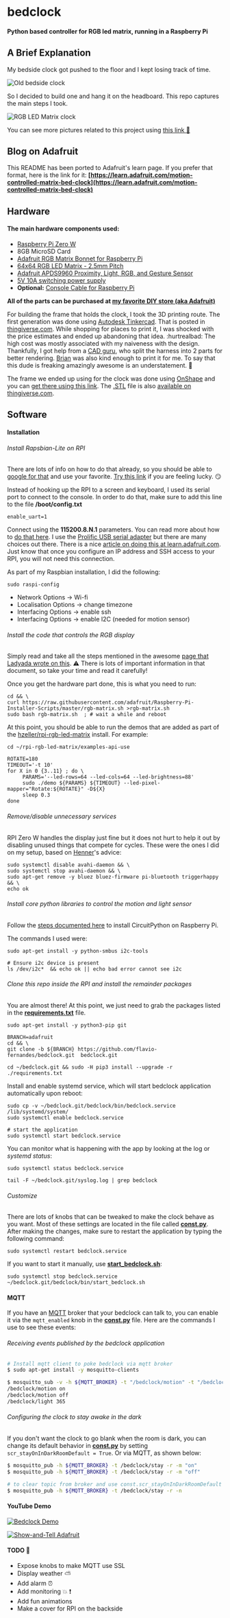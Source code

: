 # bedclock
#### Python based controller for RGB led matrix, running in a Raspberry Pi

## A Brief Explanation

My bedside clock got pushed to the floor and I kept losing track of time.

![Old bedside clock](https://live.staticflickr.com/1855/29633788337_ae9a5f06e6_w.jpg)

So I decided to build one and hang it on the headboard. This repo captures
the main steps I took.

![RGB LED Matrix clock](https://farm2.staticflickr.com/1923/29916857047_9f3a571fc8_z.jpg)

You can see more pictures related to this project using [this link :art:](https://www.flickr.com/gp/38447095@N00/705C56)

## Blog on Adafruit

This README has been ported to Adafruit's learn page. If you prefer that format, here is the link for it:
**[https://learn.adafruit.com/motion-controlled-matrix-bed-clock](https://learn.adafruit.com/motion-controlled-matrix-bed-clock)**

## Hardware

#### The main hardware components used:

* [Raspberry Pi Zero W](https://www.adafruit.com/product/3400)
* 8GB MicroSD Card
* [Adafruit RGB Matrix Bonnet for Raspberry Pi](https://www.adafruit.com/product/3211)
* [64x64 RGB LED Matrix - 2.5mm Pitch](https://www.adafruit.com/product/3649)
* [Adafruit APDS9960 Proximity, Light, RGB, and Gesture Sensor](https://www.adafruit.com/product/3595)
* [5V 10A switching power supply](https://www.adafruit.com/product/658)
* **Optional:** [Console Cable for Raspberry Pi](https://www.adafruit.com/product/954)

**All of the parts can be purchased at [my favorite DIY store (aka Adafruit)](https://adafruit.com)**

For building the frame that holds the clock, I took the 3D printing route.
The first generation was done using [Autodesk Tinkercad](https://www.tinkercad.com/things/7wOHX7GfFme).
That is posted in [thingiverse.com](https://www.thingiverse.com/thing:3070573). While shopping for places to print it,
I was shocked with the price estimates and ended up abandoning that idea. :hurtrealbad: The high
cost was mostly associated with my naiveness with the design. Thankfully, I got help from a [CAD guru](https://www.linkedin.com/in/thebrianbailey/), 
who split the harness into 2 parts for better rendering. [Brian](https://github.com/bunedoggle) was also kind enough to print it for me.
To say that this dude is freaking amazingly awesome is an understatement. :bow:

The frame we ended up using for the clock was done using [OnShape](https://cad.onshape.com/) and you can
[get there using this link](https://cad.onshape.com/documents/28baa48f25d4dc6e6211634d/v/d9f02a67fde16e56652c7566/e/8044c64ece9d04910adc8c90).
The [.STL](https://www.thingiverse.com/thing:3140714/files) file is also [available on thingiverse.com](https://www.thingiverse.com/thing:3140714/zip).

## Software

#### Installation

###### Install Rapsbian-Lite on RPI

There are lots of info on how to do that already, so you should be able to [google for that](https://lmgtfy.com/?q=install+raspbian+lite) and use your favorite. [Try this link](https://learn.adafruit.com/circuitpython-on-raspberrypi-linux/installing-circuitpython-on-raspberry-pi#prerequisite-pi-setup-2-3) if you are feeling lucky. :smirk:

Instead of hooking up the RPI to a screen and keyboard, I used its serial port to connect to the console. In order to do that, make sure to
add this line to the file **/boot/config.txt**

```
enable_uart=1
```

Connect using the **115200.8.N.1** parameters. You can read more about how to [do that here](https://learn.adafruit.com/raspberry-pi-zero-creation/enable-uart).
I use the [Prolific USB serial adapter](https://www.adafruit.com/product/954) but there
are many choices out there. There is a nice [article on doing this at learn.adafruit.com](https://learn.adafruit.com/adafruits-raspberry-pi-lesson-5-using-a-console-cable?view=all). Just know that once you configure an IP address and SSH access to your RPI, you will not need this connection.

As part of my Raspbian installation, I did the following:

`sudo raspi-config`

* Network Options -> Wi-fi
* Localisation Options -> change timezone
* Interfacing Options -> enable ssh
* Interfacing Options -> enable I2C  (needed for motion sensor)


###### Install the code that controls the RGB display

Simply read and take all the steps mentioned in the awesome [page that Ladyada wrote on this](https://learn.adafruit.com/adafruit-rgb-matrix-bonnet-for-raspberry-pi?view=all). :warning: There is lots of important information in that document, so take your time and read it carefully!

Once you get the hardware part done, this is what you need to run:

```
cd && \
curl https://raw.githubusercontent.com/adafruit/Raspberry-Pi-Installer-Scripts/master/rgb-matrix.sh >rgb-matrix.sh
sudo bash rgb-matrix.sh  ; # wait a while and reboot
```

At this point, you should be able to run the demos that are added as part of the [hzeller/rpi-rgb-led-matrix](https://github.com/hzeller/rpi-rgb-led-matrix) install. For example:

```
cd ~/rpi-rgb-led-matrix/examples-api-use

ROTATE=180
TIMEOUT='-t 10'
for X in 0 {3..11} ; do \
     PARAMS='--led-rows=64 --led-cols=64 --led-brightness=88'
     sudo ./demo ${PARAMS} ${TIMEOUT} --led-pixel-mapper="Rotate:${ROTATE}" -D${X}
     sleep 0.3
done
```

###### Remove/disable unnecessary services

RPI Zero W handles the display just fine but it does not hurt to help it out by disabling unused things that compete for cycles.
These were the ones I did on my setup, based on 
[Henner](https://github.com/hzeller/rpi-rgb-led-matrix/tree/814b79b5696d32dd1140304b41a1ec0068bb271a#use-minimal-raspbian-distribution)'s advice:

```
sudo systemctl disable avahi-daemon && \
sudo systemctl stop avahi-daemon && \
sudo apt-get remove -y bluez bluez-firmware pi-bluetooth triggerhappy && \
echo ok
```

###### Install core python libraries to control the motion and light sensor

Follow the [steps documented here](https://learn.adafruit.com/circuitpython-on-raspberrypi-linux?view=all#circuitpython-on-linux-and-raspberry-pi-1-5) to install CircuitPython on Raspberry Pi.

The commands I used were:

```
sudo apt-get install -y python-smbus i2c-tools

# Ensure i2c device is present
ls /dev/i2c*  && echo ok || echo bad error cannot see i2c
```

###### Clone this repo inside the RPI and install the remainder packages

You are almost there! At this point, we just need to grab the packages listed in the **[requirements.txt](requirements.txt)** file.

```
sudo apt-get install -y python3-pip git

BRANCH=adafruit
cd && \
git clone -b ${BRANCH} https://github.com/flavio-fernandes/bedclock.git  bedclock.git

cd ~/bedclock.git && sudo -H pip3 install --upgrade -r ./requirements.txt
```

Install and enable systemd service, which will start bedclock application automatically upon reboot:

```
sudo cp -v ~/bedclock.git/bedclock/bin/bedclock.service /lib/systemd/system/
sudo systemctl enable bedclock.service

# start the application
sudo systemctl start bedclock.service
```

You can monitor what is happening with the app by looking at the log or
*systemd status*:

```
sudo systemctl status bedclock.service

tail -F ~/bedclock.git/syslog.log | grep bedclock
```

###### Customize

There are lots of knobs that can be tweaked to make the clock behave
as you want. Most of these settings are located in the file called
**[const.py](bedclock/const.py)**. After making the changes, make sure to
restart the application by typing the following command:

```
sudo systemctl restart bedclock.service
```

If you want to start it manually, use **[start_bedclock.sh](bedclock/bin/start_bedclock.sh)**:

```
sudo systemctl stop bedclock.service
~/bedclock.git/bedclock/bin/start_bedclock.sh
```

#### MQTT

If you have an [MQTT](https://learn.adafruit.com/adafruit-io/mqtt-api) broker that your
bedclock can talk to, you can enable it via the `mqtt_enabled` knob in
the **[const.py](bedclock/const.py)** file. Here are the commands I use to see these events:

###### Receiving events published by the bedclock application

```bash
# Install mqtt client to poke bedclock via mqtt broker
$ sudo apt-get install -y mosquitto-clients

$ mosquitto_sub -v -h ${MQTT_BROKER} -t "/bedclock/motion" -t "/bedclock/light"
/bedclock/motion on
/bedclock/motion off
/bedclock/light 365
```

###### Configuring the clock to stay awake in the dark

If you don't want the clock to go blank when the room is dark, you can change its default
behavior in **[const.py](bedclock/const.py)** by 
setting `scr_stayOnInDarkRoomDefault = True`. Or via MQTT, as shown below:

```bash
$ mosquitto_pub -h ${MQTT_BROKER} -t /bedclock/stay -r -m "on"
$ mosquitto_pub -h ${MQTT_BROKER} -t /bedclock/stay -r -m "off"

# to clear topic from broker and use const.scr_stayOnInDarkRoomDefault
$ mosquitto_pub -h ${MQTT_BROKER} -t /bedclock/stay -r -n
```

#### YouTube Demo

[![Bedclock Demo](https://img.youtube.com/vi/kgT8Nts2mAI/0.jpg)](https://www.youtube.com/watch?v=kgT8Nts2mAI "Bedclock Demo")

[![Show-and-Tell Adafruit](https://img.youtube.com//vi/2VQixyqWGfE/0.jpg)](https://youtu.be/2VQixyqWGfE?t=584 "Bedclock Adafruit Show-and-Tell")

#### TODO  :construction:

* Expose knobs to make MQTT use SSL
* Display weather :partly_sunny:
* Add alarm :alarm_clock:
* Add monitoring  :boom: :exclamation:
* Add fun animations
* Make a cover for RPI on the backside
